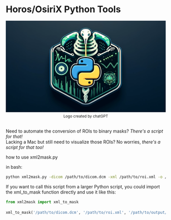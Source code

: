 # Horos/OsiriX Python Tools

<img src="./images/logo.webp" alt="logo of repository">
<center> <small>Logo created by chatGPT</small> </center>  

</br>

Need to automate the conversion of ROIs to binary masks? _There's a script for that!_  
Lacking a Mac but still need to visualize those ROIs? No worries, _there's a script for that too!_



how to use xml2mask.py

in bash:
```bash
python xml2mask.py -dicom /path/to/dicom.dcm -xml /path/to/roi.xml -o /path/to/output/mask.nii
```

If you want to call this script from a larger Python script, you could import the xml_to_mask function directly and use it like this:

```python
from xml2mask import xml_to_mask

xml_to_mask('/path/to/dicom.dcm', '/path/to/roi.xml', '/path/to/output/mask.nii')
```